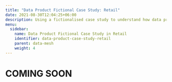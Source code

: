 ```yaml
---
title: "Data Product Fictional Case Study: Retail"
date: 2021-08-30T12:04:25+06:00
description: Using a fictionalised case study to understand how data products could work in practice
menu:
  sidebar:
    name: Data Product Fictional Case Study in Retail
    identifier: data-product-case-study-retail
    parent: data-mesh
    weight: 4
---
```


# COMING SOON